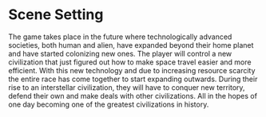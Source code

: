 # Scene Setting
The game takes place in the future where technologically advanced societies, 
both human and alien, have expanded beyond their home planet and have started colonizing new ones. 
The player will control a new civilization that just figured out how to make space travel easier and more efficient. 
With this new technology and due to increasing resource scarcity the entire 
race has come together to start expanding outwards. During their rise to an interstellar civilization, 
they will have to conquer new territory, defend their own and make deals with other civilizations. 
All in the hopes of one day becoming one of the greatest civilizations in history.  